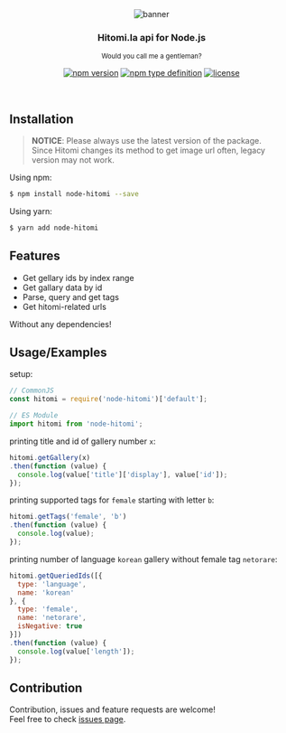 <div align='center'>
  <img src='https://cdn.h2owr.xyz/images/node-hitomi/banner.png' alt='banner'/>
  <h3>Hitomi.la api for Node.js</h3>
  <sup>Would you call me a gentleman?</sup>
  
  [![npm version](https://img.shields.io/npm/v/node-hitomi?style=flat-square)](https://npmjs.org/package/node-hitomi)
  [![npm type definition](https://img.shields.io/npm/types/node-hitomi?style=flat-square)](https://npmjs.org/package/node-hitomi)
  [![license](https://img.shields.io/github/license/H2Owater425/node-hitomi?style=flat-square)](https://github.com/H2Owater425/node-hitomi/blob/main/LICENSE)
</div>

<br/>

## Installation

> **NOTICE**: Please always use the latest version of the package.<br/>Since Hitomi changes its method to get image url often, legacy version may not work.

Using npm:
```bash
$ npm install node-hitomi --save
```

Using yarn:
```bash
$ yarn add node-hitomi
```

## Features

- Get gellary ids by index range
- Get gallary data by id
- Parse, query and get tags
- Get hitomi-related urls

Without any dependencies!

## Usage/Examples

setup:
```javascript
// CommonJS
const hitomi = require('node-hitomi')['default'];

// ES Module
import hitomi from 'node-hitomi';
```

printing title and id of gallery number `x`:
```javascript
hitomi.getGallery(x)
.then(function (value) {
  console.log(value['title']['display'], value['id']);
});
```

printing supported tags for `female` starting with letter `b`:
```javascript
hitomi.getTags('female', 'b')
.then(function (value) {
  console.log(value);
});
```

printing number of language `korean` gallery without female tag `netorare`:
```javascript
hitomi.getQueriedIds([{
  type: 'language',
  name: 'korean'
}, {
  type: 'female',
  name: 'netorare',
  isNegative: true
}])
.then(function (value) {
  console.log(value['length']);
});
```

## Contribution

Contribution, issues and feature requests are welcome!<br/>Feel free to check [issues page](https://github.com/H2Owater425/node-hitomi/issues).